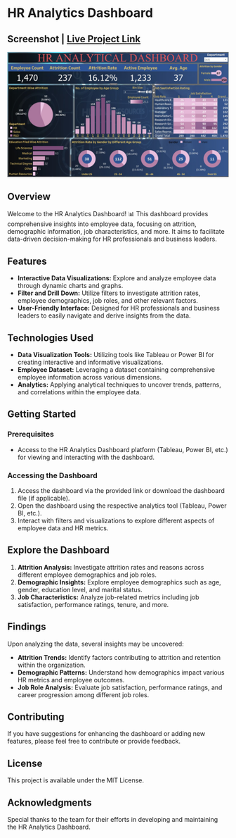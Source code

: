 # HR Analytics Dashboard

## Screenshot | [Live Project Link](https://public.tableau.com/views/HRAnalyticalDashboard_17166495470000/HRAnalyticsDashboard?:language=en-US&:sid=&:redirect=auth&:display_count=n&:origin=viz_share_link)

![HR Analytics Dashboard](HR_DashBoard.jpg)

## Overview

Welcome to the HR Analytics Dashboard! 📊 This dashboard provides comprehensive insights into employee data, focusing on attrition, demographic information, job characteristics, and more. It aims to facilitate data-driven decision-making for HR professionals and business leaders.

## Features

- **Interactive Data Visualizations:** Explore and analyze employee data through dynamic charts and graphs.
- **Filter and Drill Down:** Utilize filters to investigate attrition rates, employee demographics, job roles, and other relevant factors.
- **User-Friendly Interface:** Designed for HR professionals and business leaders to easily navigate and derive insights from the data.

## Technologies Used

- **Data Visualization Tools:** Utilizing tools like Tableau or Power BI for creating interactive and informative visualizations.
- **Employee Dataset:** Leveraging a dataset containing comprehensive employee information across various dimensions.
- **Analytics:** Applying analytical techniques to uncover trends, patterns, and correlations within the employee data.

## Getting Started

### Prerequisites

- Access to the HR Analytics Dashboard platform (Tableau, Power BI, etc.) for viewing and interacting with the dashboard.

### Accessing the Dashboard

1. Access the dashboard via the provided link or download the dashboard file (if applicable).
2. Open the dashboard using the respective analytics tool (Tableau, Power BI, etc.).
3. Interact with filters and visualizations to explore different aspects of employee data and HR metrics.

## Explore the Dashboard

1. **Attrition Analysis:** Investigate attrition rates and reasons across different employee demographics and job roles.
2. **Demographic Insights:** Explore employee demographics such as age, gender, education level, and marital status.
3. **Job Characteristics:** Analyze job-related metrics including job satisfaction, performance ratings, tenure, and more.

## Findings

Upon analyzing the data, several insights may be uncovered:

- **Attrition Trends:** Identify factors contributing to attrition and retention within the organization.
- **Demographic Patterns:** Understand how demographics impact various HR metrics and employee outcomes.
- **Job Role Analysis:** Evaluate job satisfaction, performance ratings, and career progression among different job roles.

## Contributing

If you have suggestions for enhancing the dashboard or adding new features, please feel free to contribute or provide feedback.

## License

This project is available under the MIT License.

## Acknowledgments

Special thanks to the team for their efforts in developing and maintaining the HR Analytics Dashboard.
